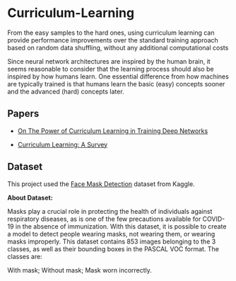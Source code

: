 # Curriculum-Learning

From the easy samples to the hard ones, using curriculum learning can provide performance improvements over the standard training approach based on random data shuffling, without any additional computational costs

Since neural network architectures are inspired by the human brain, it seems reasonable to consider that the learning process should also be inspired by how humans learn. One essential difference from how machines are typically trained is that humans learn the basic (easy) concepts sooner and the advanced (hard) concepts later.

## Papers

- [On The Power of Curriculum Learning in Training Deep Networks](https://arxiv.org/pdf/1904.03626.pdf)

- [Curriculum Learning: A Survey](https://arxiv.org/pdf/2101.10382.pdf)

## Dataset

This project used the [Face Mask Detection](https://www.kaggle.com/datasets/andrewmvd/face-mask-detection) dataset from Kaggle.

**About Dataset:** 

Masks play a crucial role in protecting the health of individuals against respiratory diseases, as is one of the few precautions available for COVID-19 in the absence of immunization. With this dataset, it is possible to create a model to detect people wearing masks, not wearing them, or wearing masks improperly.
This dataset contains 853 images belonging to the 3 classes, as well as their bounding boxes in the PASCAL VOC format.
The classes are:

With mask;
Without mask;
Mask worn incorrectly.
